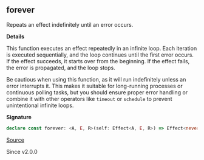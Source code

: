## forever

Repeats an effect indefinitely until an error occurs.

**Details**

This function executes an effect repeatedly in an infinite loop. Each
iteration is executed sequentially, and the loop continues until the first
error occurs. If the effect succeeds, it starts over from the beginning. If
the effect fails, the error is propagated, and the loop stops.

Be cautious when using this function, as it will run indefinitely unless an
error interrupts it. This makes it suitable for long-running processes or
continuous polling tasks, but you should ensure proper error handling or
combine it with other operators like `timeout` or `schedule` to prevent
unintentional infinite loops.

**Signature**

```ts
declare const forever: <A, E, R>(self: Effect<A, E, R>) => Effect<never, E, R>
```

[Source](https://github.com/Effect-TS/effect/tree/main/packages/effect/src/Effect.ts#L9684)

Since v2.0.0